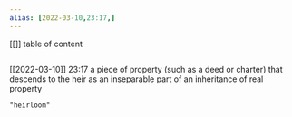 ```yaml
---
alias: [2022-03-10,23:17,]
---
```

[[]]
table of content
```toc
```

[[2022-03-10]] 23:17
a piece of property (such as a deed or charter) that descends to the heir as an inseparable part of an inheritance of real property
```query
"heirloom"
```